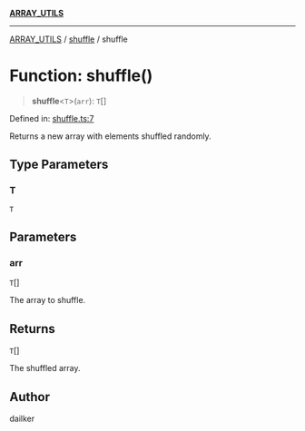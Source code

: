[**ARRAY_UTILS**](../../README.md)

***

[ARRAY_UTILS](../../README.md) / [shuffle](../README.md) / shuffle

# Function: shuffle()

> **shuffle**\<`T`\>(`arr`): `T`[]

Defined in: [shuffle.ts:7](https://github.com/dailker/everyutil/blob/f4f23239544adddf4db86c16dea30bd7bb33b26e/src/array/shuffle.ts#L7)

Returns a new array with elements shuffled randomly.

## Type Parameters

### T

`T`

## Parameters

### arr

`T`[]

The array to shuffle.

## Returns

`T`[]

The shuffled array.

## Author

dailker
